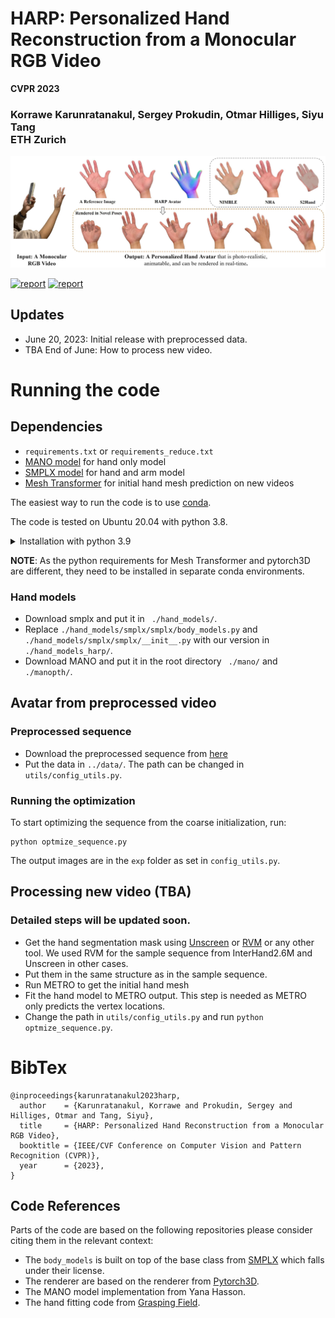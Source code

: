 

# HARP: Personalized Hand Reconstruction from a Monocular RGB Video
**CVPR 2023**

### Korrawe Karunratanakul, Sergey Prokudin, Otmar Hilliges, Siyu Tang <br/>  ETH Zurich

![harp_teaser](/assets/teaser.jpg "HARP teaser")

[![report](https://img.shields.io/badge/Project-Page-blue)](https://korrawe.github.io/harp-project/)
[![report](https://img.shields.io/badge/ArXiv-Paper-red)](https://arxiv.org/abs/2212.09530)

<!-- Video: [Youtube](http://www.youtube.com/watch?feature=player_embedded&v=QBiAN8Bobuc) <br/> -->

## Updates

- June 20, 2023: Initial release with preprocessed data.
- TBA End of June: How to process new video.

# Running the code
## Dependencies
- ```requirements.txt``` or ```requirements_reduce.txt```
- [MANO model](https://github.com/hassony2/manopth) for hand only model
- [SMPLX model](https://smpl-x.is.tue.mpg.de/) for hand and arm model
- [Mesh Transformer](https://github.com/microsoft/MeshTransformer) for initial hand mesh prediction on new videos

The easiest way to run the code is to use [conda](https://docs.conda.io/en/latest/miniconda.html).

The code is tested on Ubuntu 20.04 with python 3.8.

<details>
  <summary>Installation with python 3.9</summary>

  ### Heading
  1. Create a conda env with python 3.9: <p>
      ```
      conda create -n harp python=3.9 && conda activate harp
      ```
  2. Install requirements for pytorch3d version 0.6.2: <p>
     ```
     conda install pytorch==1.11.0 torchvision==0.12.0 cudatoolkit=11.3 -c pytorch
     conda install -c fvcore -c iopath -c conda-forge fvcore iopath
     ```
  3. Install pytorch3d version 0.6.2: <p>
      ```
      conda install pytorch3d=0.6.2 -c pytorch3d
      ```
  4. Install other packages: <p>
     ```
     pip install -r requirements_reduce.txt
     ```

  For other version of python and pytorch, check a good summary from mJones00 [here](https://github.com/korrawe/harp/issues/2).
</details>

<b>NOTE</b>: As the python requirements for Mesh Transformer and pytorch3D are different, they need to be installed in separate conda environments.

### Hand models
- Download smplx and put it in ``` ./hand_models/```.
- Replace ```./hand_models/smplx/smplx/body_models.py``` and ```./hand_models/smplx/smplx/__init__.py``` with our version in ```./hand_models_harp/```.
- Download MANO and put it in the root directory ``` ./mano/``` and ``` ./manopth/```.


## Avatar from preprocessed video
<!-- ![vid](/assets/halo_hand.gif "HALO teaser") -->
### Preprocessed sequence
- Download the preprocessed sequence from [here](https://drive.google.com/file/d/1KLMvehpEAXR8lkjHHX4q4E6mgAHOTwM3/view?usp=sharing)
- Put the data in ```../data/```. The path can be changed in ```utils/config_utils.py```.

### Running the optimization
To start optimizing the sequence from the coarse initialization, run:
```
python optmize_sequence.py
```

The output images are in the ```exp``` folder as set in ```config_utils.py```. 

<!-- The provided sample sequence are   . -->


## Processing new video (TBA)
### Detailed steps will be updated soon.
- Get the hand segmentation mask using [Unscreen](https://www.unscreen.com/) or [RVM](https://peterl1n.github.io/RobustVideoMatting/) or any other tool. We used RVM for the sample sequence from InterHand2.6M and Unscreen in other cases.
- Put them in the same structure as in the sample sequence.
- Run METRO to get the initial hand mesh
- Fit the hand model to METRO output. This step is needed as METRO only predicts the vertex locations.
- Change the path in ```utils/config_utils.py``` and run ```python optmize_sequence.py```.

# BibTex
```
@inproceedings{karunratanakul2023harp,
  author    = {Karunratanakul, Korrawe and Prokudin, Sergey and Hilliges, Otmar and Tang, Siyu},
  title     = {HARP: Personalized Hand Reconstruction from a Monocular RGB Video},
  booktitle = {IEEE/CVF Conference on Computer Vision and Pattern Recognition (CVPR)},
  year      = {2023},
}
```


## Code References

Parts of the code are based on the following repositories please consider citing them in the relevant context:

- The ```body_models``` is built on top of the base class from [SMPLX](https://smpl-x.is.tue.mpg.de/) which falls under their license.
- The renderer are based on the renderer from [Pytorch3D](https://pytorch3d.org/).
- The MANO model implementation from Yana Hasson.
- The hand fitting code from [Grasping Field](https://github.com/korrawe/grasping_field).


<!-- # Acknowledgement

We  sincerely  acknowledge . -->


